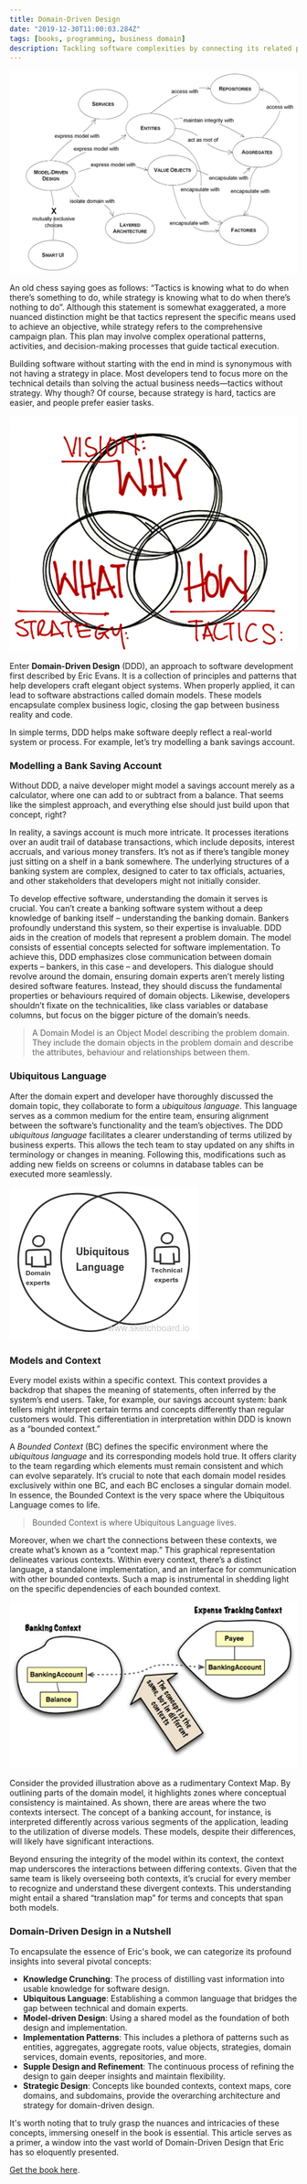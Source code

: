 ```yaml
---
title: Domain-Driven Design
date: "2019-12-30T11:00:03.284Z"
tags: [books, programming, business domain]
description: Tackling software complexities by connecting its related pieces into an ever-evolving business model and processes.
---
```


![Domain drivien design](./ddd.png)

An old chess saying goes as follows: “Tactics is knowing what to do when there’s something to do, while strategy is knowing what to do when there’s nothing to do”. Although this statement is somewhat exaggerated, a more nuanced distinction might be that tactics represent the specific means used to achieve an objective, while strategy refers to the comprehensive campaign plan. This plan may involve complex operational patterns, activities, and decision-making processes that guide tactical execution.

Building software without starting with the end in mind is synonymous with not having a strategy in place. Most developers tend to focus more on the technical details than solving the actual business needs—tactics without strategy. Why though? Of course, because strategy is hard, tactics are easier, and people prefer easier tasks.

![strategy-tactics](./visionstrategytactics.png)

Enter **Domain-Driven Design** (DDD), an approach to software development first described by Eric Evans. It is a collection of principles and patterns that help developers craft elegant object systems. When properly applied, it can lead to software abstractions called domain models. These models encapsulate complex business logic, closing the gap between business reality and code.

In simple terms, DDD helps make software deeply reflect a real-world system or process. For example, let’s try modelling a bank savings account.

### Modelling a Bank Saving Account

Without DDD, a naive developer might model a savings account merely as a calculator, where one can add to or subtract from a balance. That seems like the simplest approach, and everything else should just build upon that concept, right?

In reality, a savings account is much more intricate. It processes iterations over an audit trail of database transactions, which include deposits, interest accruals, and various money transfers. It’s not as if there’s tangible money just sitting on a shelf in a bank somewhere. The underlying structures of a banking system are complex, designed to cater to tax officials, actuaries, and other stakeholders that developers might not initially consider.

To develop effective software, understanding the domain it serves is crucial. You can’t create a banking software system without a deep knowledge of banking itself – understanding the banking domain. Bankers profoundly understand this system, so their expertise is invaluable. DDD aids in the creation of models that represent a problem domain. The model consists of essential concepts selected for software implementation. To achieve this, DDD emphasizes close communication between domain experts – bankers, in this case – and developers. This dialogue should revolve around the domain, ensuring domain experts aren’t merely listing desired software features. Instead, they should discuss the fundamental properties or behaviours required of domain objects. Likewise, developers shouldn’t fixate on the technicalities, like class variables or database columns, but focus on the bigger picture of the domain’s needs.

> A Domain Model is an Object Model describing the problem domain. They include the domain objects in the problem domain and describe the attributes, behaviour and relationships between them.

### Ubiquitous Language

After the domain expert and developer have thoroughly discussed the domain topic, they collaborate to form a _ubiquitous language_. This language serves as a common medium for the entire team, ensuring alignment between the software’s functionality and the team’s objectives. The DDD _ubiquitous language_ facilitates a clearer understanding of terms utilized by business experts. This allows the tech team to stay updated on any shifts in terminology or changes in meaning. Following this, modifications such as adding new fields on screens or columns in database tables can be executed more seamlessly.

![ubiquitous language](./ubiquitous-lang.png)

### Models and Context

Every model exists within a specific context. This context provides a backdrop that shapes the meaning of statements, often inferred by the system’s end users. Take, for example, our savings account system: bank tellers might interpret certain terms and concepts differently than regular customers would. This differentiation in interpretation within DDD is known as a “bounded context.”

A _Bounded Context_ (BC) defines the specific environment where the _ubiquitous language_ and its corresponding models hold true. It offers clarity to the team regarding which elements must remain consistent and which can evolve separately. It’s crucial to note that each domain model resides exclusively within one BC, and each BC encloses a singular domain model. In essence, the Bounded Context is the very space where the Ubiquitous Language comes to life.

> Bounded Context is where Ubiquitous Language lives.

Moreover, when we chart the connections between these contexts, we create what’s known as a “context map.” This graphical representation delineates various contexts. Within every context, there’s a distinct language, a standalone implementation, and an interface for communication with other bounded contexts. Such a map is instrumental in shedding light on the specific dependencies of each bounded context.

![Context map](./contextmapping.jpg)

Consider the provided illustration above as a rudimentary Context Map. By outlining parts of the domain model, it highlights zones where conceptual consistency is maintained. As shown, there are areas where the two contexts intersect. The concept of a banking account, for instance, is interpreted differently across various segments of the application, leading to the utilization of diverse models. These models, despite their differences, will likely have significant interactions.

Beyond ensuring the integrity of the model within its context, the context map underscores the interactions between differing contexts. Given that the same team is likely overseeing both contexts, it’s crucial for every member to recognize and understand these divergent contexts. This understanding might entail a shared “translation map” for terms and concepts that span both models.

### Domain-Driven Design in a Nutshell

To encapsulate the essence of Eric's book, we can categorize its profound insights into several pivotal concepts:

- **Knowledge Crunching**: The process of distilling vast information into usable knowledge for software design.
- **Ubiquitous Language**: Establishing a common language that bridges the gap between technical and domain experts.
- **Model-driven Design**: Using a shared model as the foundation of both design and implementation.
- **Implementation Patterns**: This includes a plethora of patterns such as entities, aggregates, aggregate roots, value objects, strategies, domain services, domain events, repositories, and more.
- **Supple Design and Refinement**: The continuous process of refining the design to gain deeper insights and maintain flexibility.
- **Strategic Design**: Concepts like bounded contexts, context maps, core domains, and subdomains, provide the overarching architecture and strategy for domain-driven design.

It's worth noting that to truly grasp the nuances and intricacies of these concepts, immersing oneself in the book is essential. This article serves as a primer, a window into the vast world of Domain-Driven Design that Eric has so eloquently presented.

<a href="https://www.amazon.com/Domain-Driven-Design-Tackling-Complexity-Software/dp/0321125215" target="_blank">Get the book here</a>.
